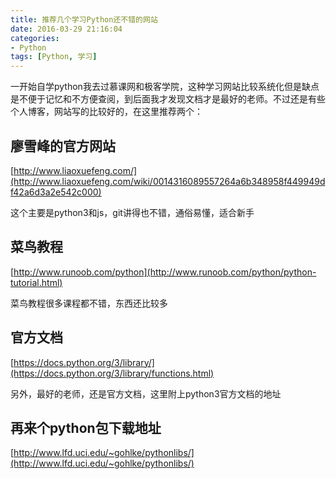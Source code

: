 ```yaml
---
title: 推荐几个学习Python还不错的网站
date: 2016-03-29 21:16:04
categories:
- Python
tags: [Python, 学习]
---
```


一开始自学python我去过慕课网和极客学院，这种学习网站比较系统化但是缺点是不便于记忆和不方便查阅，到后面我才发现文档才是最好的老师。不过还是有些个人博客，网站写的比较好的，在这里推荐两个：

<!-- more -->
## 廖雪峰的官方网站
[http://www.liaoxuefeng.com/](http://www.liaoxuefeng.com/wiki/0014316089557264a6b348958f449949df42a6d3a2e542c000)

这个主要是python3和js，git讲得也不错，通俗易懂，适合新手

## 菜鸟教程
[http://www.runoob.com/python](http://www.runoob.com/python/python-tutorial.html)

菜鸟教程很多课程都不错，东西还比较多

## 官方文档

[https://docs.python.org/3/library/](https://docs.python.org/3/library/functions.html)

另外，最好的老师，还是官方文档，这里附上python3官方文档的地址

## 再来个python包下载地址
[http://www.lfd.uci.edu/~gohlke/pythonlibs/](http://www.lfd.uci.edu/~gohlke/pythonlibs/)
